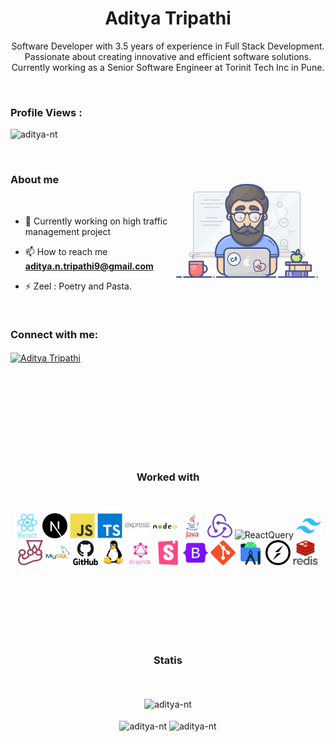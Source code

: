 
 <h1 align="center">Aditya <b>Tripathi</b></h1>
    <p align="center">
        Software Developer with 3.5 years of experience in Full Stack Development.
        Passionate about creating innovative and efficient software solutions.
        Currently working as a Senior Software Engineer at Torinit Tech Inc in Pune.
    </p>

<br>

<p align="right"> <h3>Profile Views :</h3> <img src="https://komarev.com/ghpvc/?username=aditya-nt&label=Profile%20views&color=0e75b6&style=flat"
    alt="aditya-nt" /> 
  </p>

<br>

<p>
    
<img align="right" marginLeft="20px" width="50%" src="https://github.com/aditya-nt/aditya-nt/blob/img/programmer.gif" alt="aditya-nt" /></p>

<h3 align="left">About me</h3>
<br>

- 🌱 Currently working on high traffic management project

- 📫 How to reach me **aditya.n.tripathi9@gmail.com**

- ⚡ Zeel : Poetry and Pasta.
<br>

<h3 align="left">Connect with me:</h3>
<p align="left">
  <a href="https://www.linkedin.com/in/aditya-n-tripathi/" target="blank"><img align="center"
      src="https://raw.githubusercontent.com/rahuldkjain/github-profile-readme-generator/master/src/images/icons/Social/linked-in-alt.svg"
      alt="Aditya Tripathi" height="30" width="40" /></a>
</p>
<br>
<br>
<br>
<br>
<br>
<br>
<br>
<br>

<h3 align="center">Worked with</h3>
<br>
<p align="center"> 
  <img src="https://raw.githubusercontent.com/devicons/devicon/master/icons/react/react-original-wordmark.svg" alt="ReactJS" width="40" height="40" />
  <img src="https://raw.githubusercontent.com/devicons/devicon/master/icons/nextjs/nextjs-original.svg" alt="ReactJS" width="40" height="40" />
  <img src="https://raw.githubusercontent.com/devicons/devicon/master/icons/javascript/javascript-original.svg" alt="ReactJS" width="40" height="40" />
  <img src="https://raw.githubusercontent.com/devicons/devicon/master/icons/typescript/typescript-original.svg" alt="ReactJS" width="40" height="40" />
  <img src="https://raw.githubusercontent.com/devicons/devicon/master/icons/express/express-original-wordmark.svg" alt="Express" width="40" height="40" />
  <img src="https://raw.githubusercontent.com/devicons/devicon/master/icons/nodejs/nodejs-original-wordmark.svg" alt="ReactJS" width="40" height="40" />
  <img src="https://raw.githubusercontent.com/devicons/devicon/master/icons/java/java-original-wordmark.svg" alt="ReactJS" width="40" height="40" />
  <img src="https://raw.githubusercontent.com/devicons/devicon/master/icons/redux/redux-original.svg" alt="Redux" width="40" height="40" />
  <img src="https://api.iconify.design/logos/react-query-icon.svg" alt="ReactQuery" width="40" height="40" />
  <img src="https://raw.githubusercontent.com/devicons/devicon/master/icons/tailwindcss/tailwindcss-plain.svg" alt="Jest" width="40" height="40" />
  <img src="https://raw.githubusercontent.com/devicons/devicon/master/icons/jest/jest-plain.svg" alt="Jest" width="40" height="40" />
  <img src="https://raw.githubusercontent.com/devicons/devicon/master/icons/mysql/mysql-original-wordmark.svg" alt="ReactJS" width="40" height="40" />
  <img src="https://raw.githubusercontent.com/devicons/devicon/master/icons/github/github-original-wordmark.svg" alt="Redux" width="40" height="40" />
  <img src="https://raw.githubusercontent.com/devicons/devicon/master/icons/linux/linux-original.svg" alt="Redux" width="40" height="40" />
  <img src="https://raw.githubusercontent.com/devicons/devicon/master/icons/graphql/graphql-plain-wordmark.svg" alt="GraphQL" width="40" height="40" />
  <img src="https://raw.githubusercontent.com/devicons/devicon/master/icons/storybook/storybook-original.svg" alt="ReactQuery" width="40" height="40" />
  <img src="https://raw.githubusercontent.com/devicons/devicon/master/icons/bootstrap/bootstrap-original.svg" alt="Rest APIs" width="40" height="40" />
  <img src="https://raw.githubusercontent.com/devicons/devicon/master/icons/git/git-original.svg" alt="Git" width="40" height="40" />
  <img src="https://raw.githubusercontent.com/devicons/devicon/master/icons/androidstudio/androidstudio-original.svg" alt="Git" width="40" height="40" />
  <img src="https://raw.githubusercontent.com/devicons/devicon/master/icons/socketio/socketio-original.svg" alt="Git" width="40" height="40" />
  <img src="https://raw.githubusercontent.com/devicons/devicon/master/icons/redis/redis-original-wordmark.svg" alt="Redis" width="40" height="40" />
</p>

<br>
<br>
<br>
<br>
<br>
<br>

<h3 align="center">Statis</h3>
<br>
<br>


<div align="center">
  <img align="center"
    src="https://github-readme-stats.vercel.app/api/top-langs?username=aditya-torinit&show_icons=true&locale=en&bg_color=0d1117&text_color=ffffff&layout=compact"
    alt="aditya-nt" 
    bg_color=#808080/>
  <br />
  <br />
</div>
<div align="center">
<img align="center" src="https://github-readme-stats.vercel.app/api?username=aditya-nt&show_icons=true&locale=en&bg_color=0d1117&text_color=ffffff&repo=convoychat"
    alt="aditya-nt" />
<img align="center" src="https://github-readme-streak-stats.herokuapp.com/?user=aditya-nt&theme=dark&background=0d1117&date_format=M%20j%5B%2C%20Y%5D" alt="aditya-nt" />
</div>




<br>

<p></p>
      
